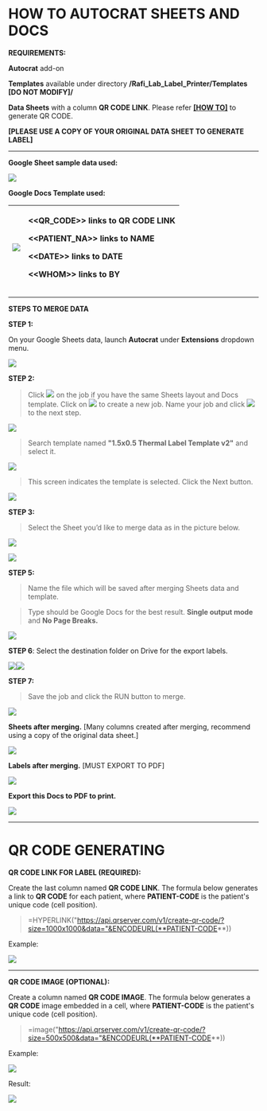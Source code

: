 # HOW TO AUTOCRAT SHEETS AND DOCS

**REQUIREMENTS:**

**Autocrat** add-on

**Templates** available under directory **/Rafi\_Lab\_Label\_Printer/Templates [DO NOT MODIFY]/**

**Data Sheets** with a column **QR CODE LINK**.  Please refer [**\[HOW TO\]**](https://docs.google.com/document/u/1/d/1k9xcFDAskF0ogZGzIpSG9CTIrpjm2IKcPghAZOIswsY/edit) to generate QR CODE.

**[PLEASE USE A COPY OF YOUR ORIGINAL DATA SHEET TO GENERATE LABEL]**

-----
**Google Sheet sample data used:**

![](source/pic.001.png)

**Google Docs Template used:**

|![](source/pic.002.png)|<p></p><p>**<<QR\_CODE>>** links to QR CODE LINK</p><p>**<<PATIENT\_NA>>** links to NAME</p><p>**<\<DATE\>>** links to DATE</p><p>**<\<WHOM\>>** links to BY</p>|
| :- | :- |
-----
**STEPS TO MERGE DATA**

**STEP 1:**

On your Google Sheets data, launch **Autocrat** under **Extensions** dropdown menu.

![](source/pic.003.png)



**STEP 2:**

> Click ![](source/pic.004.png) on the job if you have the same Sheets layout and Docs template. Click on ![](source/pic.005.png) to create a new job.  Name your job and click ![](source/pic.006.png) to the next step.

![](source/pic.007.png)

> Search template named **"1.5x0.5 Thermal Label Template v2"** and select it.

![](source/pic.008.png)

> This screen indicates the template is selected.  Click the Next button.

![](source/pic.009.png)



**STEP 3:**

> Select the Sheet you’d like to merge data as in the picture below. 

![](source/pic.010.png)

![](source/pic.011.png)

**STEP 5:**

> Name the file which will be saved after merging Sheets data and template.

> Type should be Google Docs for the best result.  **Single output mode** and **No Page Breaks.**

![](source/pic.012.png)



**STEP 6**: Select the destination folder on Drive for the export labels.

![](source/pic.013.png)![](source/pic.014.png)

**STEP 7:**

> Save the job and click the RUN button to merge.

![](source/pic.015.png)



**Sheets after merging.**  [Many columns created after merging, recommend using a copy of the original data sheet.]

![](source/pic.016.png)

**Labels after merging.** [MUST EXPORT TO PDF]

![](source/pic.017.png)

**Export this Docs to PDF to print.**

![](source/pic.018.png)


-----
# QR CODE GENERATING
**QR CODE LINK FOR LABEL (REQUIRED):**

Create the last column named **QR CODE LINK**.  The formula below generates a link to **QR CODE** for each patient, where **PATIENT-CODE** is the patient's unique code (cell position).

>=HYPERLINK("https://api.qrserver.com/v1/create-qr-code/?size=1000x1000&data="&ENCODEURL(**PATIENT-CODE**))

Example:

![](>qr_gen.001.png)


-----
**QR CODE IMAGE (OPTIONAL):**

Create a column named **QR CODE IMAGE**.  The formula below generates a **QR CODE** image embedded in a cell, where **PATIENT-CODE** is the patient's unique code (cell position).

>=image("https://api.qrserver.com/v1/create-qr-code/?size=500x500&data="&ENCODEURL(**PATIENT-CODE**))

Example:

![](source/qr_gen.002.png)

Result: 

![](source/qr_gen.003.png)